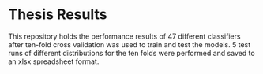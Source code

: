 # Thesis Results 

This repository holds the performance results of 47 different classifiers after ten-fold cross validation was used to train and test the models. 5 test runs of different distributions for the ten folds were performed and saved to an xlsx spreadsheet format.
